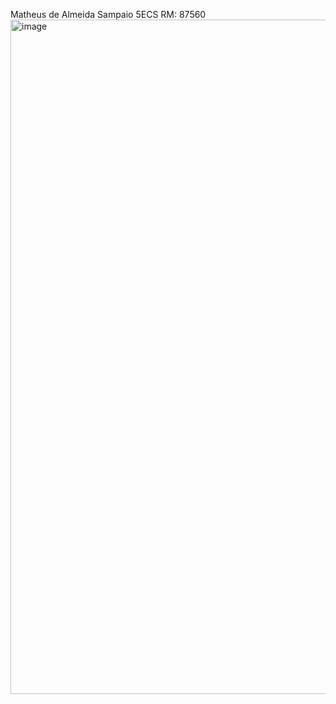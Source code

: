 Matheus de Almeida Sampaio 5ECS RM: 87560
<img width="1919" height="1079" alt="image" src="https://github.com/user-attachments/assets/e9f58390-6460-4b04-907d-31eb3aea7a68" />
